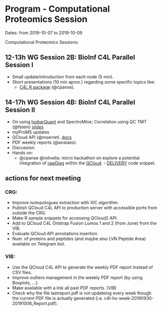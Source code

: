# Program - Computational Proteomics Session

Dates: from 2019-10-07 to 2019-10-09

Computational Proteomics Sessions: 

## 12-13h WG Session 2B: BioInf C4L Parallel Session I

* Small update/introduction from each node (5 min). 
* Short presentations (10 min aprox.) regarding some specific topics like: 
    * [C4L R package](https://github.com/coreforlife/c4lProteomics/tree/master/ProteomeQR) (@cpanse). 
  

## 14-17h WG Session 4B: BioInf C4L Parallel Session II

* On using [IsobarQuant](https://github.com/protcode/isob) and SpectroMine; Correlation using QC TMT (@fstein) [slides](https://github.com/coreforlife/meetings/files/3697789/C4L_Barcelona_V1.pdf)
* myProMS updates
* QCloud API (@mserret). [docs](https://documenter.getpostman.com/view/8947947/SVn3qu8K?version=latest)
* PDF weekly reports (@anstaes). 
* Discussion. 
* Hands on: 
    * @cpanse @rolivella: micro hackathon on explore a potential integration of [rawDiag](https://github.com/fgcz/rawDiag) within the [QCloud](http://qcloud2.crg.eu). - [DELIVERY](https://github.com/coreforlife/c4lProteomics/blob/master/RawFileReader-XIC-json) code snippet.



## actions for next meeting
### CRG:

* Improve isotopologues extraction with XIC algorithm.
* Publish QCloud C4L API to production server with accessible ports from outside the CRG.
* Make R sample snippets for accessing QCloud2 API.  
* Add to QCloud C4L Orbitrap Fusion Lumos 1 and 2 (from June) from the VIB.
* Evaluate QCloud API annotations insertion.
* Num. of proteins and peptides (and maybe also LVN Peptide Area) available on Telegram bot.

### VIB:

* Use the QCloud C4L API to generate the weekly PDF report instead of CSV files.
* Improve outliers management in the weekly PDF report (by using Boxplots, ...).
* Make available with a link all past PDF reports. (VIB)
* Check why the file lastreport.pdf is not updateing every week though the current PDF file is actually generated (i.e. c4l-hs-week-20190930-20191006_Report.pdf).


